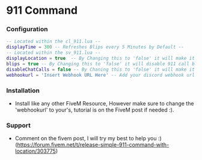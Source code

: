 # 911 Command
### Configuration
```lua
-- Located within the cl_911.lua --
displayTime = 300 -- Refreshes Blips every 5 Minutes by Default --  
-- Located within the sv_911.lua --
displayLocation = true  -- By Changing this to 'false' it will make it so your location is not displayed in chat --
blips = true -- By Changing this to 'false' it will disable 911 call blips meaning your location will not be shown on the map --
disableChatCalls = false -- By Chaning this to 'false' it will make it so 911 call are not displayed in chat (Recommended to have Discord Webhook setup if disabling this) --
webhookurl = 'Insert Webhook URL Here' -- Add your discord webhook url here, if you do not want this leave it blank (More info on FiveM post) --
```
### Installation 
* Install like any other FiveM Resource, However make sure to change the 'webhookurl' to your's, tutorial is on the FiveM post if needed :).

### Support
* Comment on the fivem post, I will try my best to help you :) (https://forum.fivem.net/t/release-simple-911-command-with-location/303775)
